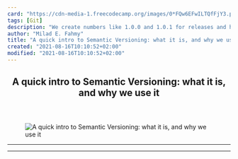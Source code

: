 ```yaml
---
card: "https://cdn-media-1.freecodecamp.org/images/0*FQw6EFwILTQfFjY3.png"
tags: [Git]
description: "We create numbers like 1.0.0 and 1.0.1 for releases and hotfi"
author: "Milad E. Fahmy"
title: "A quick intro to Semantic Versioning: what it is, and why we use it"
created: "2021-08-16T10:10:52+02:00"
modified: "2021-08-16T10:10:52+02:00"
---
```

<div class="site-wrapper">
<main id="site-main" class="site-main outer">
<div class="inner">
<article class="post-full post tag-git tag-semantics tag-tech tag-software-development tag-web-development ">
<header class="post-full-header">
<h1 class="post-full-title">A quick intro to Semantic Versioning: what it is, and why we use it</h1>
</header>
<figure class="post-full-image">
<picture>
<source media="(max-width: 700px)" sizes="1px" srcset="data:image/gif;base64,R0lGODlhAQABAIAAAAAAAP///yH5BAEAAAAALAAAAAABAAEAAAIBRAA7 1w">
<source media="(min-width: 701px)" sizes="(max-width: 800px) 400px,
(max-width: 1170px) 700px,
1400px" srcset="https://cdn-media-1.freecodecamp.org/images/0*FQw6EFwILTQfFjY3.png 300w,
https://cdn-media-1.freecodecamp.org/images/0*FQw6EFwILTQfFjY3.png 600w,
https://cdn-media-1.freecodecamp.org/images/0*FQw6EFwILTQfFjY3.png 1000w,
https://cdn-media-1.freecodecamp.org/images/0*FQw6EFwILTQfFjY3.png 2000w">
<img onerror="this.style.display='none'" src="https://cdn-media-1.freecodecamp.org/images/0*FQw6EFwILTQfFjY3.png" alt="A quick intro to Semantic Versioning: what it is, and why we use it">
</picture>
</figure>
<section class="post-full-content">
<div class="post-content">
</div>
<hr>
<hr>
</section>
</article>
</div>
</main>
</div>
<!-- Google Tag Manager (noscript) -->
<!-- End Google Tag Manager (noscript) -->
